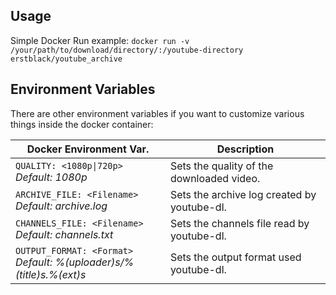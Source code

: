 ## Usage

Simple Docker Run example:
`docker run -v /your/path/to/download/directory/:/youtube-directory erstblack/youtube_archive`

## Environment Variables

There are other environment variables if you want to customize various things inside the docker container:

| Docker Environment Var. | Description |
| ----------------------- | ----------- |
| `QUALITY: <1080p\|720p>`<br/> *Default: 1080p* | Sets the quality of the downloaded video. |
| `ARCHIVE_FILE: <Filename>`<br/> *Default: archive.log* | Sets the archive log created by youtube-dl. |
| `CHANNELS_FILE: <Filename>`<br/> *Default: channels.txt* | Sets the channels file read by youtube-dl. |
| `OUTPUT_FORMAT: <Format>`<br/> *Default: %(uploader)s/%(title)s.%(ext)s* | Sets the output format used youtube-dl. |

